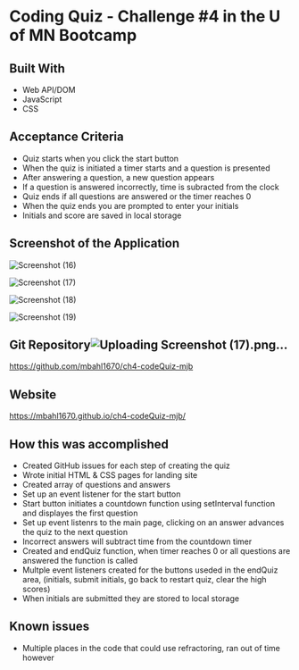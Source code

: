 # Coding Quiz - Challenge #4 in the U of MN Bootcamp

## Built With
* Web API/DOM
* JavaScript
* CSS

## Acceptance Criteria
* Quiz starts when you click the start button
* When the quiz is initiated a timer starts and a question is presented
* After answering a question, a new question appears
* If a question is answered incorrectly, time is subracted from the clock
* Quiz ends if all questions are answered or the timer reaches 0
* When the quiz ends you are prompted to enter your initials
* Initials and score are saved in local storage

## Screenshot of the Application

![Screenshot (16)](https://user-images.githubusercontent.com/90292697/140652778-045d839c-2179-4513-9fde-35accab47748.png)

![Screenshot (17)](https://user-images.githubusercontent.com/90292697/140652788-3766298d-3d9e-44a1-8a16-f3e71882fb59.png)

![Screenshot (18)](https://user-images.githubusercontent.com/90292697/140652793-4d068d9b-8abf-48b9-96a7-1b23176c966e.png)

![Screenshot (19)](https://user-images.githubusercontent.com/90292697/140652805-5f867053-8ce4-4d4c-adda-4009c8d0a0a1.png)


## Git Repository![Uploading Screenshot (17).png…]()

https://github.com/mbahl1670/ch4-codeQuiz-mjb

## Website
https://mbahl1670.github.io/ch4-codeQuiz-mjb/


## How this was accomplished
* Created GitHub issues for each step of creating the quiz
* Wrote initial HTML & CSS pages for landing site
* Created array of questions and answers
* Set up an event listener for the start button
* Start button initiates a countdown function using setInterval function and displayes the first question
* Set up event listenrs to the main page, clicking on an answer advances the quiz to the next question
* Incorrect answers will subtract time from the countdown timer
* Created and endQuiz function, when timer reaches 0 or all questions are answered the function is called
* Multple event listeners created for the buttons useded in the endQuiz area, (initials, submit initials, go back to restart quiz, clear the high scores)
* When initials are submitted they are stored to local storage

## Known issues
* Multiple places in the code that could use refractoring, ran out of time however

